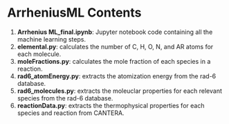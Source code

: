 # ArrheniusML Contents

1. **Arrhenius ML_final.ipynb**: Jupyter notebook code containing all the machine learning steps.
2. **elemental.py**: calculates the number of C, H, O, N, and AR atoms for each molecule.
3. **moleFractions.py**: calculates the mole fraction of each species in a reaction.
4. **rad6_atomEnergy.py**: extracts the atomization energy from the rad-6 database.
5. **rad6_molecules.py**: extracts the moleuclar properties for each relevant species from the rad-6 database.
6. **reactionData.py**: extracts the thermophysical properties for each species and reaction from CANTERA. 
